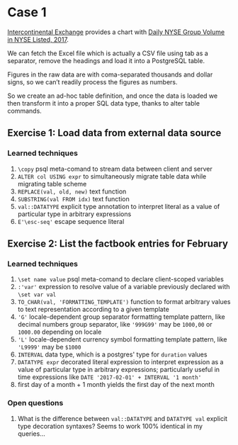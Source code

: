 # Case 1

[Intercontinental Exchange](https://www.nyse.com/) provides a chart with [Daily NYSE Group Volume in NYSE Listed, 2017](http://www.nyxdata.com/nysedata/asp/factbook/viewer_edition.asp?mode=table&key=3141&category=3).

We can fetch the Excel file which is actually a CSV file using tab as a separator, remove the headings and load it into a PostgreSQL table.

Figures in the raw data are with coma-separated thousands and dollar signs, so we can’t readily process the figures as numbers.

So we create an ad-hoc table definition, and once the data is loaded we then transform it into a proper SQL data type, thanks to alter table commands.

## Exercise 1: Load data from external data source

### Learned techniques
1. ```\copy``` psql meta-comand to stream data between client and server
1. ```ALTER col USING expr``` to simultaneously migrate table data while migrating table scheme
1. ```REPLACE(val, old, new)``` text function
1. ```SUBSTRING(val FROM idx)``` text function
1. ```val::DATATYPE``` explicit type annotation to interpret literal as a value of particular type in arbitrary expressions
1. ```E'\esc-seq'``` escape sequence literal

## Exercise 2: List the factbook entries for February

### Learned techniques
1. ```\set name value``` psql meta-comand to declare client-scoped variables
1. ```:'var'``` expression to resolve value of a variable previously declared with `\set var val`
1. ```TO_CHAR(val, 'FORMATTING_TEMPLATE')``` function to format arbitrary values to text representation according to a given template
1. ```'G'``` locale-dependent group separator formatting template pattern, like decimal numbers group separator, like ```'999G99'``` may be `1000,00` or `1000.00` depending on locale
1. ```'L'``` locale-dependent currency symbol formatting template pattern, like ```'L9999'``` may be `$1000`
1. ```INTERVAL``` data type, which is a postgres' type for `duration` values
1. ```DATATYPE expr``` decorated literal expression to interpret expression as a value of particular type in arbitrary expressions; particularly useful in time expressions like ```DATE '2017-02-01' + INTERVAL '1 month'```
1. first day of a month + 1 month yields the first day of the next month

### Open questions
1. What is the difference between ```val::DATATYPE``` and ```DATATYPE val``` explicit type decoration syntaxes? Seems to work 100% identical in my queries...
